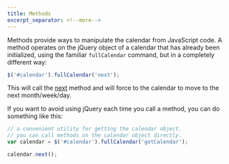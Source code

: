 ```yaml
---
title: Methods
excerpt_separator: <!--more-->
---
```


Methods provide ways to manipulate the calendar from JavaScript code.<!--more--> A method operates on the jQuery object of a calendar that has already been initialized, using the familiar `fullCalendar` command, but in a completely different way:

```js
$('#calendar').fullCalendar('next');
```

This will call the [next](next) method and will force to the calendar to move to the next month/week/day.

If you want to avoid using jQuery each time you call a method, you can do something like this:

```js
// a convenient utility for getting the calendar object.
// you can call methods on the calendar object directly.
var calendar = $('#calendar').fullCalendar('getCalendar');

calendar.next();
```
